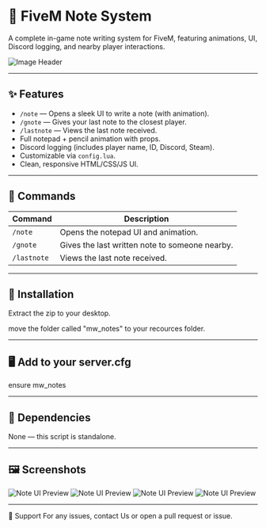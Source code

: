 # 📓 FiveM Note System

A complete in-game note writing system for FiveM, featuring animations, UI, Discord logging, and nearby player interactions.

![Image Header](https://media.discordapp.net/attachments/1302582100636995658/1380176847886614568/image.png?ex=6842ed5a&is=68419bda&hm=9bb1ca867b576e319d1aa7f76b7b3cfcc25f605d746bd1d236eaded19a93cb52&=&format=webp&quality=lossless)

---

## ✨ Features

- `/note` — Opens a sleek UI to write a note (with animation).
- `/gnote` — Gives your last note to the closest player.
- `/lastnote` — Views the last note received.
- Full notepad + pencil animation with props.
- Discord logging (includes player name, ID, Discord, Steam).
- Customizable via `config.lua`.
- Clean, responsive HTML/CSS/JS UI.

---

## 🧠 Commands

| Command     | Description                              |
|-------------|------------------------------------------|
| `/note`     | Opens the notepad UI and animation.      |
| `/gnote`    | Gives the last written note to someone nearby. |
| `/lastnote` | Views the last note received.            |

---

## 🔧 Installation
Extract the zip to your desktop.

move the folder called "mw_notes" to your recources folder.

---

## 🖥️ Add to your server.cfg
ensure mw_notes

---

## 🧪 Dependencies
None — this script is standalone.

---

## 🖼️ Screenshots
![Note UI Preview](https://media.discordapp.net/attachments/1302582100636995658/1380173329356558336/image.png?ex=6842ea14&is=68419894&hm=1bdc4bc6867db0e368f8fc4f46d4dca3c78409c8dab758f6c2db4166a2146b6f&=&format=webp&quality=lossless)
![Note UI Preview](https://media.discordapp.net/attachments/1302582100636995658/1380174007730438154/image.png?ex=6842eab5&is=68419935&hm=002fbacbc45b59b338a4f0b304f941260e1874d341fd942f78827667e3b6a8ba&=&format=webp&quality=lossless)
![Note UI Preview](https://media.discordapp.net/attachments/1302582100636995658/1380174096301559869/image.png?ex=6842eaca&is=6841994a&hm=3d07151e8bcaae5b70d27492d60236306e04d69cd4567debc0ccb7a178f34b77&=&format=webp&quality=lossless)
![Note UI Preview](https://media.discordapp.net/attachments/1302582100636995658/1380175752728936488/image.png?ex=6842ec55&is=68419ad5&hm=07776d87df4152ef276f8815aeffd1570e33e05aabb7f12a3e684c059216f68a&=&format=webp&quality=lossless)

---

💬 Support
For any issues, contact Us or open a pull request or issue.
